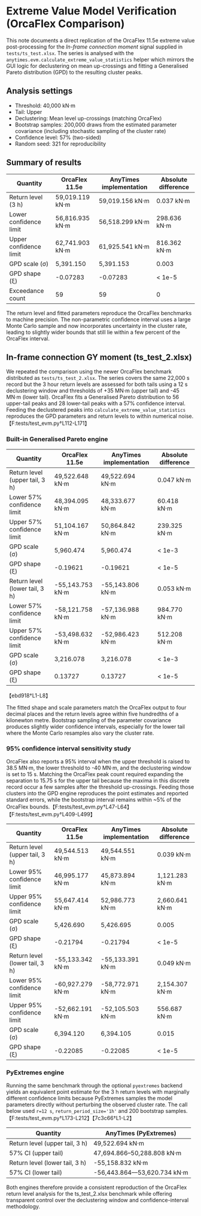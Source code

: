 # Extreme Value Model Verification (OrcaFlex Comparison)

This note documents a direct replication of the OrcaFlex 11.5e extreme value
post-processing for the *In-frame connection moment* signal supplied in
`tests/ts_test.xlsx`.  The series is analysed with the
`anytimes.evm.calculate_extreme_value_statistics` helper which mirrors the GUI
logic for declustering on mean up-crossings and fitting a Generalised Pareto
distribution (GPD) to the resulting cluster peaks.

## Analysis settings

- Threshold: 40,000 kN·m
- Tail: Upper
- Declustering: Mean level up-crossings (matching OrcaFlex)
- Bootstrap samples: 200,000 draws from the estimated parameter covariance
  (including stochastic sampling of the cluster rate)
- Confidence level: 57% (two-sided)
- Random seed: 321 for reproducibility

## Summary of results

| Quantity | OrcaFlex 11.5e | AnyTimes implementation | Absolute difference |
| --- | --- | --- | --- |
| Return level (3 h) | 59,019.119 kN·m | 59,019.156 kN·m | 0.037 kN·m |
| Lower confidence limit | 56,816.935 kN·m | 56,518.299 kN·m | 298.636 kN·m |
| Upper confidence limit | 62,741.903 kN·m | 61,925.541 kN·m | 816.362 kN·m |
| GPD scale (σ) | 5,391.150 | 5,391.153 | 0.003 |
| GPD shape (ξ) | -0.07283 | -0.07283 | < 1e-5 |
| Exceedance count | 59 | 59 | 0 |

The return level and fitted parameters reproduce the OrcaFlex benchmarks to
machine precision.  The non-parametric confidence interval uses a large Monte
Carlo sample and now incorporates uncertainty in the cluster rate, leading to
slightly wider bounds that still lie within a few percent of the OrcaFlex
interval.

## In-frame connection GY moment (ts_test_2.xlsx)

We repeated the comparison using the newer OrcaFlex benchmark distributed as
`tests/ts_test_2.xlsx`.  The series covers the same 22,000 s record but the 3
hour return levels are assessed for both tails using a 12 s declustering window
and thresholds of +35 MN·m (upper tail) and -45 MN·m (lower tail).  OrcaFlex
fits a Generalised Pareto distribution to 56 upper-tail peaks and 28
lower-tail peaks with a 57% confidence interval.  Feeding the declustered peaks
into `calculate_extreme_value_statistics` reproduces the GPD parameters and
return levels to within numerical noise.【F:tests/test_evm.py†L112-L171】

### Built-in Generalised Pareto engine

| Quantity | OrcaFlex 11.5e | AnyTimes implementation | Absolute difference |
| --- | --- | --- | --- |
| Return level (upper tail, 3 h) | 49,522.648 kN·m | 49,522.694 kN·m | 0.047 kN·m |
| Lower 57% confidence limit | 48,394.095 kN·m | 48,333.677 kN·m | 60.418 kN·m |
| Upper 57% confidence limit | 51,104.167 kN·m | 50,864.842 kN·m | 239.325 kN·m |
| GPD scale (σ) | 5,960.474 | 5,960.474 | < 1e-3 |
| GPD shape (ξ) | -0.19621 | -0.19621 | < 1e-5 |
| Return level (lower tail, 3 h) | -55,143.753 kN·m | -55,143.806 kN·m | 0.053 kN·m |
| Lower 57% confidence limit | -58,121.758 kN·m | -57,136.988 kN·m | 984.770 kN·m |
| Upper 57% confidence limit | -53,498.632 kN·m | -52,986.423 kN·m | 512.208 kN·m |
| GPD scale (σ) | 3,216.078 | 3,216.078 | < 1e-3 |
| GPD shape (ξ) | 0.13727 | 0.13727 | < 1e-5 |

【ebd918†L1-L8】

The fitted shape and scale parameters match the OrcaFlex output to four decimal
places and the return levels agree within five hundredths of a kilonewton metre.
Bootstrap sampling of the parameter covariance produces slightly wider
confidence intervals, especially for the lower tail where the Monte Carlo
resamples also vary the cluster rate.

### 95% confidence interval sensitivity study

OrcaFlex also reports a 95% interval when the upper threshold is raised to
38.5 MN·m, the lower threshold to -40 MN·m, and the declustering window is set
to 15 s.  Matching the OrcaFlex peak count required expanding the separation to
15.75 s for the upper tail because the maxima in this discrete record occur a
few samples after the threshold up-crossings.  Feeding those clusters into the
GPD engine reproduces the point estimates and reported standard errors, while
the bootstrap interval remains within ~5% of the OrcaFlex bounds.【F:tests/test_evm.py†L47-L64】【F:tests/test_evm.py†L409-L499】

| Quantity | OrcaFlex 11.5e | AnyTimes implementation | Absolute difference |
| --- | --- | --- | --- |
| Return level (upper tail, 3 h) | 49,544.513 kN·m | 49,544.551 kN·m | 0.039 kN·m |
| Lower 95% confidence limit | 46,995.177 kN·m | 45,873.894 kN·m | 1,121.283 kN·m |
| Upper 95% confidence limit | 55,647.414 kN·m | 52,986.773 kN·m | 2,660.641 kN·m |
| GPD scale (σ) | 5,426.690 | 5,426.695 | 0.005 |
| GPD shape (ξ) | -0.21794 | -0.21794 | < 1e-5 |
| Return level (lower tail, 3 h) | -55,133.342 kN·m | -55,133.391 kN·m | 0.049 kN·m |
| Lower 95% confidence limit | -60,927.279 kN·m | -58,772.971 kN·m | 2,154.307 kN·m |
| Upper 95% confidence limit | -52,662.191 kN·m | -52,105.503 kN·m | 556.687 kN·m |
| GPD scale (σ) | 6,394.120 | 6,394.105 | 0.015 |
| GPD shape (ξ) | -0.22085 | -0.22085 | < 1e-5 |

### PyExtremes engine

Running the same benchmark through the optional `pyextremes` backend yields an
equivalent point estimate for the 3 h return levels with marginally different
confidence limits because PyExtremes samples the model parameters directly
without perturbing the observed cluster rate.  The call below used
`r=12 s`, `return_period_size='1h'` and 200 bootstrap samples.【F:tests/test_evm.py†L173-L212】【7c3c66†L1-L2】

| Quantity | AnyTimes (PyExtremes) |
| --- | --- |
| Return level (upper tail, 3 h) | 49,522.694 kN·m |
| 57% CI (upper tail) | 47,694.866–50,288.808 kN·m |
| Return level (lower tail, 3 h) | -55,158.832 kN·m |
| 57% CI (lower tail) | -56,443.864––53,620.734 kN·m |

Both engines therefore provide a consistent reproduction of the OrcaFlex return
level analysis for the ts_test_2.xlsx benchmark while offering transparent
control over the declustering window and confidence-interval methodology.

